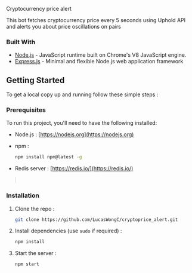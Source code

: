 
<!-- ABOUT THE PROJECT -->

Cryptocurrency price alert

This bot fetches cryptocurrency price every 5 seconds using Uphold API and alerts you about price oscillations on pairs

### Built With

- [Node.js]() - JavaScript runtime built on Chrome's V8 JavaScript engine.
- [Express.js]() - Minimal and flexible Node.js web application framework

<!-- GETTING STARTED -->

## Getting Started

To get a local copy up and running follow these simple steps :

### Prerequisites

To run this project, you'll need to have the following installed:

- Node.js : [https://nodejs.org](https://nodejs.org)

- npm :
  ```sh
  npm install npm@latest -g
  ```
- Redis server : [https://redis.io/](https://redis.io/) <br>

> <br>

### Installation

1. Clone the repo :
   ```sh
   git clone https://github.com/LucasWongC/cryptoprice_alert.git
   ```
2. Install dependencies (use `sudo` if required) :

   ```sh
   npm install
   ```

3. Start the server :
   ```sh
   npm start
   ```

